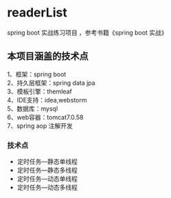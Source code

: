 # readerList
spring boot 实战练习项目  ，参考书籍《spring boot 实战》

## 本项目涵盖的技术点
1、框架：spring boot    <br>
2、持久层框架：spring data jpa <br>
3、模板引擎：themleaf <br>
4、IDE支持：idea,webstorm   <br>
5、数据库：mysql <br>
6、web容器：tomcat7.0.58    <br>
7、spring aop 注解开发 <br>

### 技术点
* 定时任务—静态单线程
* 定时任务—静态多线程
* 定时任务—动态单线程
* 定时任务—动态多线程
